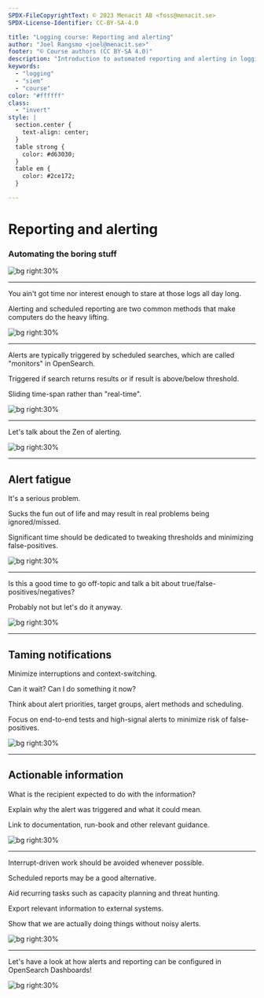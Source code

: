 ```yaml
---
SPDX-FileCopyrightText: © 2023 Menacit AB <foss@menacit.se>
SPDX-License-Identifier: CC-BY-SA-4.0

title: "Logging course: Reporting and alerting"
author: "Joel Rangsmo <joel@menacit.se>"
footer: "© Course authors (CC BY-SA 4.0)"
description: "Introduction to automated reporting and alerting in logging course"
keywords:
  - "logging"
  - "siem"
  - "course"
color: "#ffffff"
class:
  - "invert"
style: |
  section.center {
    text-align: center;
  }
  table strong {
    color: #d63030;
  }
  table em {
    color: #2ce172;
  }

---
```

<!-- _footer: "%ATTRIBUTION_PREFIX% William Warby (CC BY 2.0)" -->
# Reporting and alerting
### Automating the boring stuff

![bg right:30%](images/25-owl.jpg)

---
<!-- _footer: "%ATTRIBUTION_PREFIX% William Warby (CC BY 2.0)" -->
You ain't got time nor interest
enough to stare at those logs
all day long.  

Alerting and scheduled reporting
are two common methods that make
computers do the heavy lifting.

![bg right:30%](images/25-owl.jpg)

---
<!-- _footer: "%ATTRIBUTION_PREFIX% Miguel Discart (CC BY-SA 2.0)" -->
Alerts are typically triggered by
scheduled searches, which are called
"monitors" in OpenSearch.

Triggered if search returns results
or if result is above/below threshold.

Sliding time-span rather than "real-time".

![bg right:30%](images/25-rock.jpg)

---
<!-- _footer: "%ATTRIBUTION_PREFIX% David Revoy  (CC BY 3.0)" -->
Let's talk about
the Zen of alerting.

![bg right:30%](images/25-astronaut.jpg)

---
<!-- _footer: "%ATTRIBUTION_PREFIX% Pelle Sten (CC BY 2.0)" -->
## Alert fatigue
It's a serious problem.  

Sucks the fun out of life and
may result in real problems
being ignored/missed.  

Significant time
should be dedicated to
tweaking thresholds and
minimizing false-positives.

![bg right:30%](images/25-abandoned_office.jpg)

---
<!-- _footer: "%ATTRIBUTION_PREFIX% Bret Bernhoft (CC0 1.0)" -->
Is this a good time to go
off-topic and talk a bit about
true/false-positives/negatives?  

Probably not but let's do it anyway.

![bg right:30%](images/25-abstract_party.jpg)

---
<!-- _footer: "%ATTRIBUTION_PREFIX% William Warby (CC BY 2.0)" -->
## Taming notifications
Minimize interruptions and
context-switching.  
  
Can it wait?
Can I do something it now?  
  
Think about alert priorities,
target groups, alert methods
and scheduling.  

Focus on end-to-end tests and
high-signal alerts to minimize
risk of false-positives.

![bg right:30%](images/25-phone.jpg)

---
<!-- _footer: "%ATTRIBUTION_PREFIX% Eric Kilby (CC BY-SA 2.0)" -->
## Actionable information
What is the recipient expected
to do with the information?  
  
Explain why the alert was
triggered and what it could mean.  

Link to documentation, run-book
and other relevant guidance.

![bg right:30%](images/25-sloth.jpg)

---
<!-- _footer: "%ATTRIBUTION_PREFIX% Nicholas A. Tonelli (CC BY 2.0)" -->
Interrupt-driven work should be
avoided whenever possible.  

Scheduled reports may be a
good alternative.  

Aid recurring tasks such as
capacity planning and
threat hunting.  

Export relevant information
to external systems.  

Show that we are actually doing
things without noisy alerts.

![bg right:30%](images/25-abandoned_wall.jpg)

---
<!-- _footer: "%ATTRIBUTION_PREFIX% Kuhnmi (CC BY 2.0)" -->
Let's have a look at how alerts
and reporting can be configured
in OpenSearch Dashboards!

![bg right:30%](images/25-penguins.jpg)
